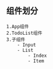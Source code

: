 ## 组件划分
    1.App组件
    2.TodoList组件
    3.子组件
        - Input
        - List
            - Index
            - Item
            